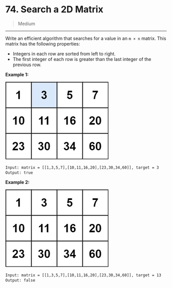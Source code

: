 # 74. Search a 2D Matrix

> Medium

------

Write an efficient algorithm that searches for a value in an `m × n` matrix. This matrix has the following properties:

- Integers in each row are sorted from left to right.
- The first integer of each row is greater than the last integer of the previous row.

**Example 1:**

![mat-1](images/mat-1.jpg)

```
Input: matrix = [[1,3,5,7],[10,11,16,20],[23,30,34,60]], target = 3
Output: true
```

**Example 2:**

![mat-2](images/mat-2.jpg)

```
Input: matrix = [[1,3,5,7],[10,11,16,20],[23,30,34,60]], target = 13
Output: false
```